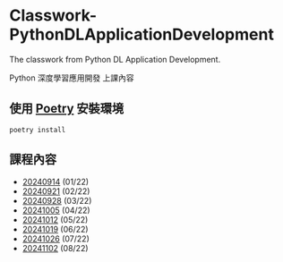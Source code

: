 # Classwork-PythonDLApplicationDevelopment

The classwork from Python DL Application Development.

Python 深度學習應用開發 上課內容

## 使用 [Poetry](https://python-poetry.org/docs/) 安裝環境

```shell
poetry install
```

## 課程內容

- [20240914](https://github.com/chesterXalan/Classwork-PythonDLApplicationDevelopment/tree/main/lesson01) (01/22)
- [20240921](https://github.com/chesterXalan/Classwork-PythonDLApplicationDevelopment/tree/main/lesson02) (02/22)
- [20240928](https://github.com/chesterXalan/Classwork-PythonDLApplicationDevelopment/tree/main/lesson03) (03/22)
- [20241005](https://github.com/chesterXalan/Classwork-PythonDLApplicationDevelopment/tree/main/lesson04) (04/22)
- [20241012](https://github.com/chesterXalan/Classwork-PythonDLApplicationDevelopment/tree/main/lesson05) (05/22)
- [20241019](https://github.com/chesterXalan/Classwork-PythonDLApplicationDevelopment/tree/main/lesson06) (06/22)
- [20241026](https://github.com/chesterXalan/Classwork-PythonDLApplicationDevelopment/tree/main/lesson07) (07/22)
- [20241102](https://github.com/chesterXalan/Classwork-PythonDLApplicationDevelopment/tree/main/lesson08) (08/22)
